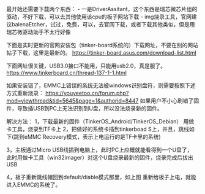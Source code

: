 最开始还需要下载两个东西：
    - 一是DriverAssitant，这个东西是瑞芯微芯片组的驱动，不好下载，可以去其他使用该cpu的板子网站下载
    - img烧录工具，官网建议balenaEtcher，试过，免费，可以，去官网下载，或者下载其他类似，但是用瑞芯微驱动助手不太行好像

下面是实时更新的官网安装包（tinker-board系统的）下载网址，不要在别的网站帖子下载，这里是最新的。
https://tinker-board.asus.com/download-list.html

下面网址很关键，USB3.0接口不能用，只能用usb2.0，真是服了。
https://www.tinkerboard.cn/thread-137-1-1.html

如果安装错了，EMMC上错误的系统无法被windows识别盘符，则需要按照下述方式重新烧录：
https://youyeetoo.cn/forum.php?mod=viewthread&tid=5645&page=1&authorid=8447
如果用户不小心刷错了固件，导致插USB到PC上无法识别到U盘，所以没法烧录新的固件。

解决方法：
1，下载最新的固件（TinkerOS_Android/TinkerOS_Debian）
      用做卡工具，烧录到TF卡上
2，把做好的系统卡插到tinkerboad S上，并且，跳线如下(跳到eMMC Recovery模式，表示上电运行的是TF卡里的系统)

3，主板通过Micro USB线插到电脑上，此时PC上应概就能看得到一个U盘了，
     此时用做卡工具（win32imager）对这个U盘烧录最新的固件，烧录完成后拔出USB

4，板子重新跳线帽回到default/diable模式那里，如上图 重新给板子上电，就能进入EMMC的系统了。